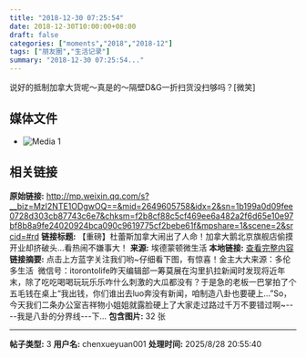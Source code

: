 ```yaml
---
title: "2018-12-30 07:25:54"
date: 2018-12-30T10:00:00+08:00
draft: false
categories: ["moments","2018","2018-12"]
tags: ["朋友圈","生活记录"]
summary: "2018-12-30 07:25:54..."
---
```


说好的抵制加拿大货呢～真是的～隔壁D&G一折扫货没扫够吗？[微笑]

## 媒体文件

- ![Media 1](/Moments/photos/2018-12-30/201812300725540.jpg)

## 相关链接

**原始链接:** http://mp.weixin.qq.com/s?__biz=MzI2NTE1ODgwOQ==&mid=2649605758&idx=2&sn=1b199a0d09fee0728d303cb87743c6e7&chksm=f2b8cf88c5cf469ee6a482a2f6d65e10e97bf8b8a9fe24020924bca090c9619775cf2bebe61f&mpshare=1&scene=2&srcid=#rd
**链接标题:** 【重磅】杜蕾斯加拿大闹出了人命！加拿大鹅北京旗舰店偷摸开业却挤破头…看热闹不嫌事大！
**来源:** 埃德蒙顿微生活
**本地链接:** [查看完整内容](/link_content/2018/12/2018-12-30/link_content/)
**链接摘要:** 点击上方蓝字关注我们哟~仔细看下图，有惊喜！金主大大来源：多伦多生活  微信号：itorontolife昨天编辑部一筹莫展在沟里扒拉新闻时发现将近年末，除了吃吃喝喝玩玩乐乐咋什么刺激的大瓜都没有？于是急的老板一巴掌拍了个五毛钱在桌上“我出钱，你们谁出去luo奔没有新闻，咱制造八卦也要硬上…”So，今天我们二条办公室吉祥物小姐姐就露脸硬上了大家走过路过千万不要错过啊~----我是八卦的分界线---下...
**包含图片:** 32 张

---

**帖子类型:** 3
**用户名:** chenxueyuan001
**处理时间:** 2025/8/28 20:55:40